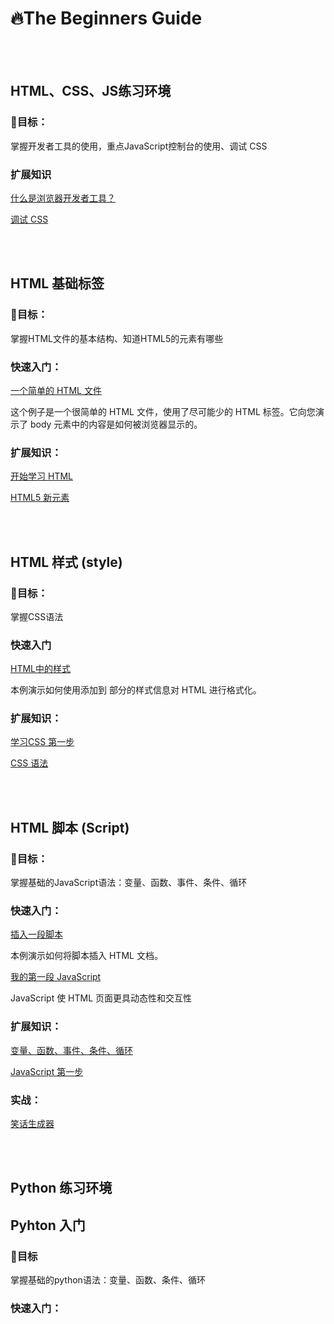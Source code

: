 # 🔥The Beginners Guide


<br/><br/>
## HTML、CSS、JS练习环境
### 🔗目标：

掌握开发者工具的使用，重点JavaScript控制台的使用、调试 CSS

### 扩展知识

  [什么是浏览器开发者工具？](https://developer.mozilla.org/zh-CN/docs/Learn/Common_questions/What_are_browser_developer_tools)    

  [调试 CSS](https://developer.mozilla.org/zh-CN/docs/Learn/CSS/Building_blocks/Debugging_CSS)
    


<br/><br/>
## HTML 基础标签
### 🔗目标：

掌握HTML文件的基本结构、知道HTML5的元素有哪些

### 快速入门：

[一个简单的 HTML 文件](https://www.w3school.com.cn/tiy/t.asp?f=eg_html_basic)    

这个例子是一个很简单的 HTML 文件，使用了尽可能少的 HTML 标签。它向您演示了 body 元素中的内容是如何被浏览器显示的。

### 扩展知识：

[开始学习 HTML](https://developer.mozilla.org/zh-CN/docs/learn/HTML/Introduction_to_HTML/Getting_started)    

[HTML5 新元素](https://www.w3school.com.cn/html/html5_new_elements.asp)
    



<br/><br/>
## HTML 样式 (style)
### 🔗目标：

掌握CSS语法

### 快速入门

[HTML中的样式](https://www.w3school.com.cn/tiy/t.asp?f=eg_html_style)    

本例演示如何使用添加到 <head> 部分的样式信息对 HTML 进行格式化。

### 扩展知识：

[学习CSS 第一步](https://developer.mozilla.org/zh-CN/docs/Learn/CSS/First_steps)    

[CSS 语法](https://www.w3school.com.cn/css/css_syntax.asp)
    



<br/><br/>
## HTML 脚本 (Script)
### 🔗目标：

掌握基础的JavaScript语法：变量、函数、事件、条件、循环

### 快速入门：

[插入一段脚本](https://www.w3school.com.cn/tiy/t.asp?f=eg_html_script)    

本例演示如何将脚本插入 HTML 文档。

[我的第一段 JavaScript](https://www.w3school.com.cn/tiy/t.asp?f=html_script_intro)
    
JavaScript 使 HTML 页面更具动态性和交互性

### 扩展知识：

[变量、函数、事件、条件、循环](https://www.w3school.com.cn/js/index.asp)    

[JavaScript 第一步](https://developer.mozilla.org/zh-CN/docs/Learn/JavaScript/First_steps)
    

### 实战：

[笑话生成器](https://developer.mozilla.org/zh-CN/docs/Learn/JavaScript/First_steps/Silly_story_generator)    




<br/><br/>
## Python 练习环境

## Pyhton 入门
### 🔗目标

掌握基础的python语法：变量、函数、条件、循环

### 快速入门：
